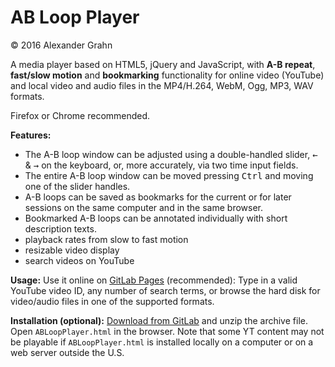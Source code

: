 # AB Loop Player

© 2016 Alexander Grahn

A media player based on HTML5, jQuery and JavaScript, with **A-B repeat**, **fast/slow motion** and **bookmarking** functionality for online video (YouTube) and local video and audio files in the MP4/H.264, WebM, Ogg, MP3, WAV formats.

Firefox or Chrome recommended.

**Features:**
- The A-B loop window can be adjusted using a double-handled slider, <kbd>&larr;</kbd> & <kbd>&rarr;</kbd> on the keyboard, or, more accurately, via two time input fields.
- The entire A-B loop window can be moved pressing <kbd>Ctrl</kbd> and moving one of the slider handles.
- A-B loops can be saved as bookmarks for the current or for later sessions on the same computer and in the same browser.
- Bookmarked A-B loops can be annotated individually with short description texts.
- playback rates from slow to fast motion
- resizable video display
- search videos on YouTube

**Usage:** Use it online on [GitLab Pages](https://agrahn.gitlab.io/ABLoopPlayer/) (recommended): Type in a valid YouTube video ID, any number of search terms, or browse the hard disk for video/audio files in one of the supported formats.

**Installation (optional):** [Download from GitLab](https://gitlab.com/agrahn/ABLoopPlayer/-/archive/master/ABLoopPlayer-master.zip) and unzip the archive file. Open `ABLoopPlayer.html` in the browser. Note that some YT content may not be playable if `ABLoopPlayer.html` is installed locally on a computer or on a web server outside the U.S.


